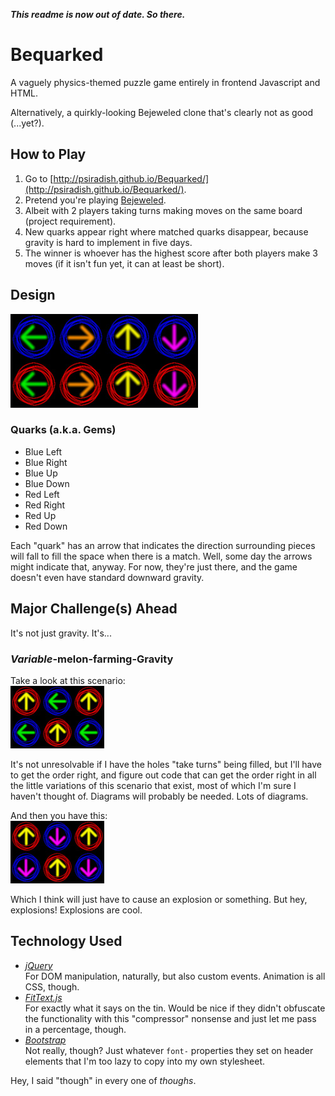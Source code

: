 ﻿__*This readme is now out of date.  So there.*__  

# Bequarked
A vaguely physics-themed puzzle game entirely in frontend Javascript and HTML.

Alternatively, a quirkly-looking Bejeweled clone that's clearly not as good (...yet?).

## How to Play

1. Go to [http://psiradish.github.io/Bequarked/](http://psiradish.github.io/Bequarked/).
2. Pretend you're playing [Bejeweled](https://en.wikipedia.org/wiki/Bejeweled "I am not here to tell you how to play Bejeweled").
3. Albeit with 2 players taking turns making moves on the same board (project requirement).
4. New quarks appear right where matched quarks disappear, because gravity is hard to implement in five days.
5. The winner is whoever has the highest score after both players make 3 moves (if it isn't fun yet, it can at least be short).

## Design

![Quark reference](readme/quark_ref.jpg)
### Quarks (a.k.a. Gems)
+ Blue Left
+ Blue Right
+ Blue Up
+ Blue Down
+ Red Left
+ Red Right
+ Red Up
+ Red Down  

Each "quark" has an arrow that indicates the direction surrounding pieces will fall to fill the space when there is a match. Well, some day the arrows might indicate that, anyway. For now, they're just there, and the game doesn't even have standard downward gravity.

## Major Challenge(s) Ahead

It's not just gravity.  It's...

### *Variable*-melon-farming-Gravity

Take a look at this scenario:  
![Quite a pickle.](readme/annoying.jpg)  

It's not unresolvable if I have the holes "take turns" being filled, but I'll have to get the order right, and figure out code that can get the order right in all the little variations of this scenario that exist, most of which I'm sure I haven't thought of.  Diagrams will probably be needed.  Lots of diagrams.

And then you have this:  
![Oh fuck.](readme/impossible.jpg)  

Which I think will just have to cause an explosion or something. But hey, explosions! Explosions are cool.

## Technology Used

+ *[jQuery](http://jquery.com/ "write less, do more.")*  
  For DOM manipulation, naturally, but also custom events. Animation is all CSS, though.
+ *[FitText.js](http://fittextjs.com/ "A jQuery plugin for inflating web type")*  
  For exactly what it says on the tin. Would be nice if they didn't obfuscate the functionality with this "compressor" nonsense and just let me pass in a percentage, though.
+ *[Bootstrap](http://getbootstrap.com/ "Designed for everyone, everywhere.")*  
  Not really, though? Just whatever `font-` properties they set on header elements that I'm too lazy to copy into my own stylesheet.

Hey, I said "though" in every one of *thoughs*.

